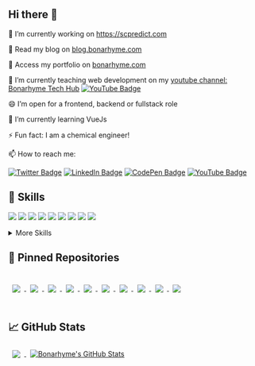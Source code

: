 ## Hi there 👋


🔭 I’m currently working on https://scpredict.com

💬 Read my blog on [blog.bonarhyme.com](https://blog.bonarhyme.com)

💬 Access my portfolio on [bonarhyme.com](https://bonarhyme.com)

🌱 I’m currently teaching web development on my [youtube channel: Bonarhyme Tech Hub](https://www.youtube.com/channel/UCPT421nhI8h1nJ5vIIZ7M9A) [![YouTube Badge](https://img.shields.io/badge/YouTube-Profile-informational?style=flat&logo=youtube&logoColor=red&color=red)](https://www.youtube.com/channel/UCPT421nhI8h1nJ5vIIZ7M9A)

😄  I’m open for a frontend, backend or fullstack role

🔭 I’m currently learning VueJs

⚡ Fun fact: I am a chemical engineer!

📫 How to reach me: 

[![Twitter Badge](https://img.shields.io/badge/Twitter-Profile-informational?style=flat&logo=twitter&logoColor=white&color=1CA2F1)](https://twitter.com/bonarhyme)
[![LinkedIn Badge](https://img.shields.io/badge/LinkedIn-Profile-informational?style=flat&logo=linkedin&logoColor=white&color=0D76A8)](https://www.linkedin.com/in/bonaventure-onuorah-5b15ba1ba)
[![CodePen Badge](https://img.shields.io/badge/CodePen-Profile-informational?style=flat&logo=codepen&logoColor=white&color=black)](https://codepen.io/bonarhyme)
[![YouTube Badge](https://img.shields.io/badge/YouTube-Profile-informational?style=flat&logo=youtube&logoColor=red&color=red)](https://www.youtube.com/channel/UCPT421nhI8h1nJ5vIIZ7M9A)



## 💼 Skills
![](https://img.shields.io/badge/Code-React-informational?style=flat&logo=react&logoColor=white&color=3498db)
![](https://img.shields.io/badge/Code-Redux-informational?style=flat&logo=Redux&logoColor=white&color=3498db)
![](https://img.shields.io/badge/Code-JavaScript-informational?style=flat&logo=JavaScript&logoColor=white&color=3498db)
![](https://img.shields.io/badge/Code-MongoDB-informational?style=flat&logo=MongoDB&logoColor=white&color=3498db)
![](https://img.shields.io/badge/Code-HTML-informational?style=flat&logo=Html&logoColor=white&color=3498db)
![](https://img.shields.io/badge/Code-ExpressJS-informational?style=flat&logo=express&logoColor=white&color=3498db)
![](https://img.shields.io/badge/Code-NodeJs-informational?style=flat&logo=nodedotjs&logoColor=white&color=3498db)
![](https://img.shields.io/badge/tailwind-css%20framework-lightgrey)
![](https://img.shields.io/badge/bootstrap-css%20framework-lightgrey)


<details>
<summary>More Skills</summary>
<br>

![](https://img.shields.io/badge/Style-CSS-informational?style=flat&logo=css3&logoColor=white&color=3498db)
![](https://img.shields.io/badge/Style-Bootstrap-informational?style=flat&logo=Bootstrap-CSS&logoColor=white&color=3498db)
![](https://img.shields.io/badge/Style-Sass-informational?style=flat&logo=Sass&logoColor=white&color=3498db)


<br>

![](https://img.shields.io/badge/Test-Jest-informational?style=flat&logo=jest&logoColor=white&color=3498db)


<br>
  
![](https://img.shields.io/badge/Tools-Vercel-informational?style=flat&logo=vercel&logoColor=white&color=3498db)
![](https://img.shields.io/badge/Tools-Heroku-informational?style=flat&logo=heroku&logoColor=white&color=3498db)
![](https://img.shields.io/badge/Tools-Netlify-informational?style=flat&logo=netlify&logoColor=white&color=3498db)
![](https://img.shields.io/badge/Tools-NPM-informational?style=flat&logo=npm&logoColor=white&color=3498db)
![](https://img.shields.io/badge/Tools-Postman-informational?style=flat&logo=Postman&logoColor=white&color=3498db)
![](https://img.shields.io/badge/Tools-GitHub-informational?style=flat&logo=GitHub&logoColor=white&color=3498db)

</details>



## 📌 Pinned Repositories

<br>


<a href="https://github.com/bonarhyme/bonarhyme.com">
  <img align="center" style="margin:0.5rem" src="https://github-readme-stats.vercel.app/api/pin/?username=bonarhyme&repo=bonarhyme.com&title_color=ffffff&text_color=c9cacc&icon_color=4AB197&bg_color=1A2B34" />
</a>

<a href="https://github.com/bonarhyme/How-to-query-and-modify-MongoDB-fields-nested-objects-and-nested-arrays-">
  <img align="center" style="margin:0.5rem" src="https://github-readme-stats.vercel.app/api/pin/?username=bonarhyme&repo=How-to-query-and-modify-MongoDB-fields-nested-objects-and-nested-arrays-&title_color=ffffff&text_color=c9cacc&icon_color=4AB197&bg_color=0a1a2a" />
</a>


<a href="https://github.com/bonarhyme/audio-to-pdf-server">
  <img align="center" style="margin:0.5rem" src="https://github-readme-stats.vercel.app/api/pin/?username=bonarhyme&repo=audio-to-pdf-server&title_color=ffffff&text_color=c9cacc&icon_color=4AB197&bg_color=0a1a2a" />
</a>


<a href="https://github.com/bonarhyme/audio-to-pdf-web-client">
  <img align="center" style="margin:0.5rem" src="https://github-readme-stats.vercel.app/api/pin/?username=bonarhyme&repo=audio-to-pdf-web-client&title_color=ffffff&text_color=c9cacc&icon_color=4AB197&bg_color=0a1a2a" />
</a>

<a href="https://github.com/bonarhyme/clearvoter-server">
  <img align="center" style="margin:0.5rem" src="https://github-readme-stats.vercel.app/api/pin/?username=bonarhyme&repo=clearvoter-server&title_color=ffffff&text_color=c9cacc&icon_color=4AB197&bg_color=0a1a2a" />
</a>

<a href="https://github.com/bonarhyme/clearvoter-web-client">
  <img align="center" style="margin:0.5rem" src="https://github-readme-stats.vercel.app/api/pin/?username=bonarhyme&repo=clearvoter-web-client&title_color=ffffff&text_color=c9cacc&icon_color=4AB197&bg_color=0a1a2a" />
</a>

<a href="https://github.com/bonarhyme/send-mail-using-nodejs">
  <img align="center" style="margin:0.5rem" src="https://github-readme-stats.vercel.app/api/pin/?username=bonarhyme&repo=send-mail-using-nodejs&title_color=ffffff&text_color=c9cacc&icon_color=4AB197&bg_color=0a1a2a" />
</a>


<a href="https://github.com/bonarhyme/paddle-frontend-assessment">
  <img align="center" style="margin:0.5rem" src="https://github-readme-stats.vercel.app/api/pin/?username=bonarhyme&repo=paddle-frontend-assessment&title_color=ffffff&text_color=c9cacc&icon_color=4AB197&bg_color=0a1a2a" />
</a>


<a href="https://github.com/bonarhyme/React-Pagination-without-CSS-Framework">
  <img align="center" style="margin:0.5rem" src="https://github-readme-stats.vercel.app/api/pin/?username=bonarhyme&repo=React-Pagination-without-CSS-Framework&title_color=ffffff&text_color=c9cacc&icon_color=4AB197&bg_color=0a1a2a" />
</a>


<a href="https://github.com/bonarhyme/technical-documentation-with-swagger-ui-express">
  <img align="center" style="margin:0.5rem" src="https://github-readme-stats.vercel.app/api/pin/?username=bonarhyme&repo=technical-documentation-with-swagger-ui-express&title_color=ffffff&text_color=c9cacc&icon_color=4AB197&bg_color=0a1a2a" />
</a>


<br>
<br>

## &#x1f4c8; GitHub Stats


<a href="https://github.com/bonarhyme">
  <img align="center" style="margin:0.5rem" src="https://github-readme-stats.vercel.app/api/top-langs/?username=bonarhyme&hide=html,css&title_color=ffffff&text_color=3498db&icon_color=4AB197&bg_color=1A2B34" />
</a>

<a href="https://github.com/bonarhyme">
  <img align="center" style="margin:0.5rem" src="https://github-readme-stats.vercel.app/api?username=bonarhyme&show_icons=true&line_height=27&count_private=true&title_color=ffffff&text_color=c9cacc&icon_color=4AB097&bg_color=1A2B34" alt="Bonarhyme's GitHub Stats" />
</a>


